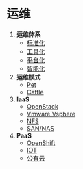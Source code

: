 # 运维

1. **运维体系**
   <!-- 文档流程 -->
   - [标准化](wiki/java/spring_cloud_config.md)
   <!-- 脚本库, 工具库 -->
   - [工具化](wiki/java/spring_cloud_config.md)
   <!-- 统一web管理控制，提供标准API -->
   - [平台化](wiki/java/spring_cloud_config.md)
   <!-- 按照场景智能管理, 态势感知 -->
   - [智能化](wiki/java/spring_cloud_config.md)
2. **运维模式**
   <!-- 宠物模式, 随着服务增加管理成本也会增加 -->
   - [Pet](container/kubernetes.md)
   <!-- 牲口模式, 很好的处理服务增加成本 -->
   - [Cattle](container/kubernetes.md)
3. **IaaS**
   - [OpenStack](container/kubernetes.md)
   - [Vmware Vsphere](container/kubernetes.md)
   - [NFS](container/kubernetes.md)
   - [SAN/NAS](container/kubernetes.md)
4. **PaaS**
   - [OpenShift](paas/openshift.md)
   - [IOT](container/kubernetes.md)
   - [公有云](container/kubernetes.md)
